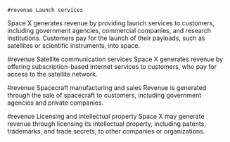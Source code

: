     #revenue Launch services
Space X generates revenue by providing launch services to customers, including government agencies, commercial companies, and research institutions. Customers pay for the launch of their payloads, such as satellites or scientific instruments, into space.

#revenue Satellite communication services
Space X generates revenue by offering subscription-based internet services to customers, who pay for access to the satellite network.

#revenue Spacecraft manufacturing and sales
Revenue is generated through the sale of spacecraft to customers, including government agencies and private companies.

#revenue Licensing and intellectual property
Space X may generate revenue through licensing its intellectual property, including patents, trademarks, and trade secrets, to other companies or organizations.


